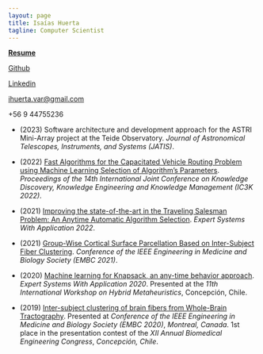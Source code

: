 ```yaml
---
layout: page
title: Isaías Huerta
tagline: Computer Scientist
---
```

[**Resume**](https://drive.google.com/file/d/1FGiu9FrDqhekOCSJUY0VK-ZBHBUIf2JO/view?usp=sharing)

[Github](https://github.com/isaiash)

[Linkedin](https://www.linkedin.com/in/isaiash)

ihuerta.var@gmail.com

+56 9 44755236
* (2023) Software architecture and development approach for the ASTRI Mini-Array project at the Teide Observatory. *Journal of Astronomical Telescopes, Instruments, and Systems (JATIS)*.
* (2022) [Fast Algorithms for the Capacitated Vehicle Routing Problem using Machine Learning Selection of Algorithm’s Parameters](https://hochbaum.ieor.berkeley.edu/html/pub/VRP-meta-algorithm-KDIR22.pdf). *Proceedings of the 14th International Joint Conference on Knowledge Discovery, Knowledge Engineering and Knowledge Management (IC3K 2022)*.
* (2021) [Improving the state-of-the-art in the Traveling Salesman Problem: An Anytime Automatic Algorithm Selection](https://isaiash.github.io/anytime_tsp/). *Expert Systems With Application 2022*.

* (2021) [Group-Wise Cortical Surface Parcellation Based on Inter-Subject Fiber Clustering](https://pubmed.ncbi.nlm.nih.gov/34891798/). *Conference of the IEEE Engineering in Medicine and Biology Society (EMBC 2021)*.

* (2020) [Machine learning for Knapsack, an any-time behavior approach](https://isaiash.github.io/anytime_knapsack/). *Expert Systems With Application 2020*. Presented at the *11th International Workshop on Hybrid Metaheuristics*, Concepción, Chile. 

* (2019) [Inter-subject clustering of brain fibers from Whole-Brain Tractography](https://ieeexplore.ieee.org/document/9175342/). Presented at *Conference of the IEEE Engineering in Medicine and Biology Society (EMBC 2020)*, *Montreal, Canada*. 1st place in the presentation contest of the *XII Annual Biomedical Engineering Congress*, *Concepción, Chile*.

